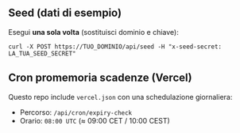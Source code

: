 

## Seed (dati di esempio)
Esegui **una sola volta** (sostituisci dominio e chiave):
```
curl -X POST https://TUO_DOMINIO/api/seed -H "x-seed-secret: LA_TUA_SEED_SECRET"
```

## Cron promemoria scadenze (Vercel)
Questo repo include `vercel.json` con una schedulazione giornaliera:
- Percorso: `/api/cron/expiry-check`
- Orario: `08:00 UTC` (≈ 09:00 CET / 10:00 CEST)
